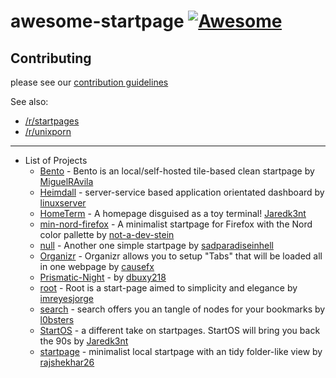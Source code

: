 # awesome-startpage [![Awesome](https://awesome.re/badge-flat2.svg)](https://awesome.re)

## Contributing

please see our [contribution guidelines](https://github.com/jnmcfly/awsome-startpage/blob/master/CONTRIBUTING.md)

See also:

* [/r/startpages](https://www.reddit.com/r/startpages/)
* [/r/unixporn](https://www.reddit.com/r/unixporn/)

 ---

* List of Projects
  * [Bento](https://github.com/MiguelRAvila/Bento) - Bento is an local/self-hosted tile-based clean startpage by [MiguelRAvila](https://github.com/MiguelRAvila)
  * [Heimdall](https://github.com/linuxserver/Heimdall) - server-service based application orientated dashboard by [linuxserver](https://github.com/linuxserver)
  * [HomeTerm](https://github.com/Jaredk3nt/HomeTerm) - A homepage disguised as a toy terminal! [Jaredk3nt](https://github.com/Jaredk3nt)
  * [min-nord-firefox](https://github.com/not-a-dev-stein/min-nord-firefox) - A minimalist startpage for Firefox with the Nord color pallette by [not-a-dev-stein](https://github.com/not-a-dev-stein)
  * [null](https://github.com/sadparadiseinhell/null) - Another one simple startpage by [sadparadiseinhell](https://github.com/sadparadiseinhell)
  * [Organizr](https://github.com/causefx/Organizr) - Organizr allows you to setup "Tabs" that will be loaded all in one webpage by [causefx](https://github.com/causefx)
  * [Prismatic-Night](https://github.com/dbuxy218/Prismatic-Night) - by [dbuxy218](https://github.com/dbuxy218)
  * [root](https://github.com/imreyesjorge/root-startpage) - Root is a start-page aimed to simplicity and elegance by [imreyesjorge](https://github.com/imreyesjorge)
  * [search](https://github.com/l0bsters/search) - search offers you an tangle of nodes for your bookmarks by [l0bsters](https://github.com/l0bsters)
  * [StartOS](https://github.com/Jaredk3nt/startos) - a different take on startpages. StartOS will bring you back the 90s by [Jaredk3nt](https://github.com/Jaredk3nt)
  * [startpage](https://github.com/rajshekhar26/startpage) - minimalist local startpage with an tidy folder-like view by [rajshekhar26](https://github.com/rajshekhar26)
